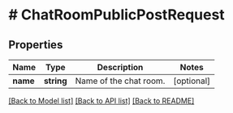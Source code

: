 # # ChatRoomPublicPostRequest

## Properties

Name | Type | Description | Notes
------------ | ------------- | ------------- | -------------
**name** | **string** | Name of the chat room. | [optional]

[[Back to Model list]](../../README.md#models) [[Back to API list]](../../README.md#endpoints) [[Back to README]](../../README.md)

